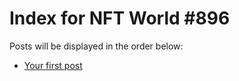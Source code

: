# Index for NFT World #896
Posts will be displayed in the order below:

- [Your first post](./001-first.md)

